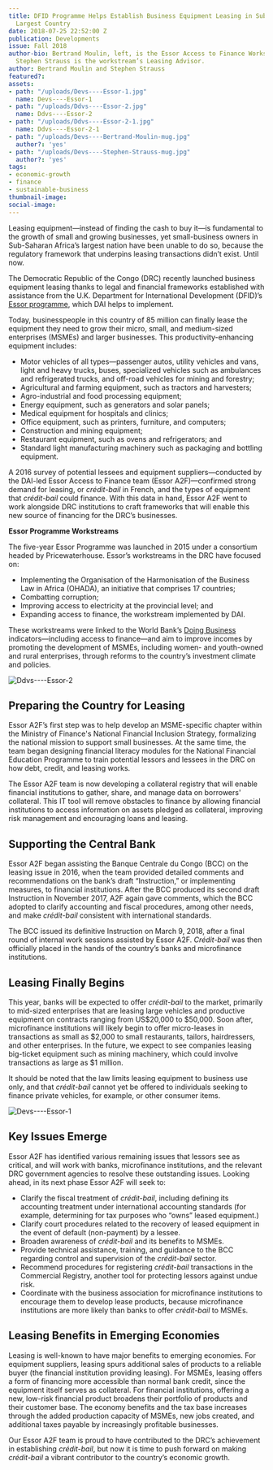 ```yaml
---
title: DFID Programme Helps Establish Business Equipment Leasing in Sub-Saharan Africa’s
  Largest Country
date: 2018-07-25 22:52:00 Z
publication: Developments
issue: Fall 2018
author-bio: Bertrand Moulin, left, is the Essor Access to Finance Workstream Lead;
  Stephen Strauss is the workstream’s Leasing Advisor.
author: Bertrand Moulin and Stephen Strauss
featured?: 
assets:
- path: "/uploads/Devs----Essor-1.jpg"
  name: Devs----Essor-1
- path: "/uploads/Ddvs----Essor-2.jpg"
  name: Ddvs----Essor-2
- path: "/uploads/Ddvs----Essor-2-1.jpg"
  name: Ddvs----Essor-2-1
- path: "/uploads/Devs----Bertrand-Moulin-mug.jpg"
  author?: 'yes'
- path: "/uploads/Devs----Stephen-Strauss-mug.jpg"
  author?: 'yes'
tags:
- economic-growth
- finance
- sustainable-business
thumbnail-image:
social-image:
---
```


Leasing equipment—instead of finding the cash to buy it—is fundamental to the growth of small and growing businesses, yet small-business owners in Sub-Saharan Africa’s largest nation have been unable to do so, because the regulatory framework that underpins leasing transactions didn’t exist. Until now.




The Democratic Republic of the Congo (DRC) recently launched business equipment leasing thanks to legal and financial frameworks established with assistance from the U.K. Department for International Development (DFID)’s [Essor programme](https://www.dai.com/our-work/projects/democratic-republic-of-the-congo-essor-for-an-environment-conducive-to-investment), which DAI helps to implement.

Today, businesspeople in this country of 85 million can finally lease the equipment they need to grow their micro, small, and medium-sized enterprises (MSMEs) and larger businesses. This productivity-enhancing equipment includes:

* Motor vehicles of all types—passenger autos, utility vehicles and vans, light and heavy trucks, buses, specialized vehicles such as ambulances and refrigerated trucks, and off-road vehicles for mining and forestry;
* Agricultural and farming equipment, such as tractors and harvesters;
* Agro-industrial and food processing equipment;
* Energy equipment, such as generators and solar panels;
* Medical equipment for hospitals and clinics;
* Office equipment, such as printers, furniture, and computers;
* Construction and mining equipment;
* Restaurant equipment, such as ovens and refrigerators; and
* Standard light manufacturing machinery such as packaging and bottling equipment.

A 2016 survey of potential lessees and equipment suppliers—conducted by the DAI-led Essor Access to Finance team (Essor A2F)—confirmed strong demand for leasing, or *crédit-bail* in French, and the types of equipment that *crédit-bail* could finance. With this data in hand, Essor A2F went to work alongside DRC institutions to craft frameworks that will enable this new source of financing for the DRC’s businesses.

<aside><p><strong>Essor Programme Workstreams</strong></p>
<p>The five-year Essor Programme was launched in 2015 under a consortium headed by Pricewaterhouse. Essor’s workstreams in the DRC have focused on:</p>
<ul>
<li>Implementing the Organisation of the Harmonisation of the Business Law in Africa (OHADA), an initiative that comprises 17 countries;</li>
<li>Combatting corruption;</li>
<li>Improving access to electricity at the provincial level; and</li>
<li>Expanding access to finance, the workstream implemented by DAI.</li>
</ul>
</aside>

These workstreams were linked to the World Bank’s [Doing Business](http://www.doingbusiness.org/reports/global-reports/doing-business-2018) indicators—including access to finance—and aim to improve incomes by promoting the development of MSMEs, including women- and youth-owned and rural enterprises, through reforms to the country’s investment climate and policies.

![Ddvs----Essor-2](/uploads/Ddvs----Essor-2.jpg "Leasing forum with supervision directors from the Banque Centrale du Congo.")

## Preparing the Country for Leasing

Essor A2F’s first step was to help develop an MSME-specific chapter within the Ministry of Finance's National Financial Inclusion Strategy, formalizing the national mission to support small businesses. At the same time, the team began designing financial literacy modules for the National Financial Education Programme to train potential lessors and lessees in the DRC on how debt, credit, and leasing works.

The Essor A2F team is now developing a collateral registry that will enable financial institutions to gather, share, and manage data on borrowers' collateral. This IT tool will remove obstacles to finance by allowing financial institutions to access information on assets pledged as collateral, improving risk management and encouraging loans and leasing.

## Supporting the Central Bank

Essor A2F began assisting the Banque Centrale du Congo (BCC) on the leasing issue in 2016, when the team provided detailed comments and recommendations on the bank’s draft “Instruction,” or implementing measures, to financial institutions. After the BCC produced its second draft Instruction in November 2017, A2F again gave comments, which the BCC adopted to clarify accounting and fiscal procedures, among other needs, and make *crédit-bail* consistent with international standards. 

The BCC issued its definitive Instruction on March 9, 2018, after a final round of internal work sessions assisted by Essor A2F. *Crédit-bail* was then officially placed in the hands of the country’s banks and microfinance institutions.

## Leasing Finally Begins

This year, banks will be expected to offer *crédit-bail* to the market, primarily to mid-sized enterprises that are leasing large vehicles and productive equipment on contracts ranging from US$20,000 to $50,000. Soon after, microfinance institutions will likely begin to offer micro-leases in transactions as small as $2,000 to small restaurants, tailors, hairdressers, and other enterprises. In the future, we expect to see companies leasing big-ticket equipment such as mining machinery, which could involve transactions as large as $1 million.

It should be noted that the law limits leasing equipment to business use only, and that *crédit-bail* cannot yet be offered to individuals seeking to finance private vehicles, for example, or other consumer items.

![Devs----Essor-1](/uploads/Devs----Essor-1.jpg "Essor A2F workshop with bank officials.") 

## Key Issues Emerge

Essor A2F has identified various remaining issues that lessors see as critical, and will work with banks, microfinance institutions, and the relevant DRC government agencies to resolve these outstanding issues. Looking ahead, in its next phase Essor A2F will seek to:
* Clarify the fiscal treatment of *crédit-bail*, including defining its accounting treatment under international accounting standards (for example, determining for tax purposes who “owns” leased equipment.)
* Clarify court procedures related to the recovery of leased equipment in the event of default (non-payment) by a lessee.
* Broaden awareness of *crédit-bail* and its benefits to MSMEs.
* Provide technical assistance, training, and guidance to the BCC regarding control and supervision of the *crédit-bail* sector. 
* Recommend procedures for registering *crédit-bail* transactions in the Commercial Registry, another tool for protecting lessors against undue risk.
* Coordinate with the business association for microfinance institutions to encourage them to develop lease products, because microfinance institutions are more likely than banks to offer *crédit-bail* to MSMEs.

## Leasing Benefits in Emerging Economies

Leasing is well-known to have major benefits to emerging economies. For equipment suppliers, leasing spurs additional sales of products to a reliable buyer (the financial institution providing leasing). For MSMEs, leasing offers a form of financing more accessible than normal bank credit, since the equipment itself serves as collateral. For financial institutions, offering a new, low-risk financial product broadens their portfolio of products and their customer base. The economy benefits and the tax base increases through the added production capacity of MSMEs, new jobs created, and additional taxes payable by increasingly profitable businesses.

Our Essor A2F team is proud to have contributed to the DRC’s achievement in establishing *crédit-bail*, but now it is time to push forward on making *crédit-bail* a vibrant contributor to the country’s economic growth.
